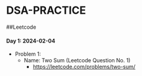 # DSA-PRACTICE

##Leetcode
#### Day 1:  2024-02-04
- Problem 1:
    - Name: Two Sum (Leetcode Question No. 1)
        - https://leetcode.com/problems/two-sum/
